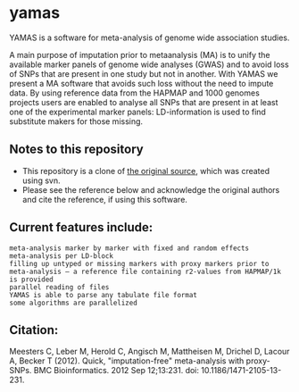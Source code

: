 # yamas

YAMAS is a software for meta-analysis of genome wide association studies.

A main purpose of imputation prior to metaanalysis (MA) is to unify the available marker panels of genome wide analyses (GWAS) and to avoid loss of SNPs that are present in one study but not in another. With YAMAS we present a MA software that avoids such loss without the need to impute data. By using reference data from the HAPMAP and 1000 genomes projects users are enabled to analyse all SNPs that are present in at least one of the experimental marker panels: LD-information is used to find substitute makers for those missing.

## Notes to this repository
* This repository is a clone of [the original source](http://yamas.meb.uni-bonn.de/), which was created using svn.
* Please see the reference below and acknowledge the original authors and cite the reference, if using this software.

## Current features include:

    meta-analysis marker by marker with fixed and random effects
    meta-analysis per LD-block
    filling up untyped or missing markers with proxy markers prior to meta-analysis – a reference file containing r2-values from HAPMAP/1k is provided
    parallel reading of files
    YAMAS is able to parse any tabulate file format
    some algorithms are parallelized


## Citation:
Meesters C, Leber M, Herold C, Angisch M, Mattheisen M, Drichel D, Lacour A, Becker T (2012). Quick, "imputation-free" meta-analysis with proxy-SNPs. BMC Bioinformatics. 2012 Sep 12;13:231. doi: 10.1186/1471-2105-13-231.
